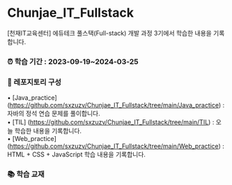 # Chunjae_IT_Fullstack
[천재IT교육센터] 에듀테크 풀스택(Full-stack) 개발 과정 3기에서 학습한 내용을 기록합니다.



### ⏰ 학습 기간 : 2023-09-19~2024-03-25



### 📂 레포지토리 구성
• [Java_practice] (https://github.com/sxzuzv/Chunjae_IT_Fullstack/tree/main/Java_practice) : 자바의 정석 연습 문제를 풀이합니다.<br>
• [TIL] (https://github.com/sxzuzv/Chunjae_IT_Fullstack/tree/main/TIL) : 오늘 학습한 내용을 기록합니다.<br>
• [Web_practice] (https://github.com/sxzuzv/Chunjae_IT_Fullstack/tree/main/Web_practice) : HTML + CSS + JavaScript 학습 내용을 기록합니다.



### 📚 학습 교재
